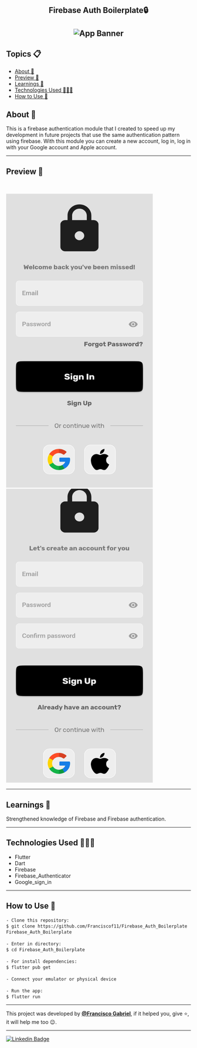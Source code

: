 <h2 align="center">Firebase Auth Boilerplate🔒<h2>
<p align="center">
    <img src="https://i.imgur.com/nHM9GeV.png" width="350" height="350" alt="App Banner" />
</p>

   <h2>Topics 📋</h2>

  <p>
   
   - [About 📖](#about-)
   - [Preview 📱](#preview-)
   - [Learnings 🤯](#---learnings----)
   - [Technologies Used 👨🏽‍💻](#---technologies-used----)
   - [How to Use 🤔](#how-to-use-)
   </p>

   <h2>About 📖</h2>
   
   <p>
    This is a firebase authentication module that I created to speed up my development in future projects that use the same authentication pattern using firebase. With this module you can create a new account, log in, log in with your Google account and Apple account.
   </p>

---

   <h2>Preview 📱</h2><br>

   <p a>
   <img src="assets/prev1.jpg" width="400" height="800" alt="App Preview"> 
   <img src="assets/prev2.jpg" width="400" height="800" alt="App Preview"> 
   </p>

---

 <h2>
   Learnings 🤯
   </h2>
    Strengthened knowledge of Firebase and Firebase authentication.
 
---

 <h2>
   Technologies Used 👨🏽‍💻
   </h2>
   
  * Flutter       
  * Dart      
  * Firebase       
  * Firebase_Authenticator         
  * Google_sign_in      
  
---

   <h2>How to Use 🤔</h2>

```
- Clone this repository:
$ git clone https://github.com/Franciscof11/Firebase_Auth_Boilerplate Firebase_Auth_Boilerplate

- Enter in directory:
$ cd Firebase_Auth_Boilerplate

- For install dependencies:
$ flutter pub get

- Connect your emulator or physical device

- Run the app:
$ flutter run
```

---

This project was developed by **[@Francisco Gabriel](https://www.linkedin.com/in/franciscossg/)**,
if it helped you, give ⭐, it will help me too 😉.

---

   <div>

[![Linkedin Badge](https://img.shields.io/badge/-Francisco%20Gabriel-292929?style=flat-square&logo=Linkedin&logoColor=blue&link=https://www.linkedin.com/in/franciscossg/)](https://www.linkedin.com/in/franciscossg/)

   </div>

